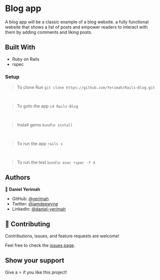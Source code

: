 # Blog app

A blog app will be a classic example of a blog website. a fully functional website that shows a list of posts and empower readers to interact with them by adding comments and liking posts.

## Built With

- Ruby on Rails
- rspec

### Setup <br>

> To clone Run `git clone https://github.com/Yerimah/Rails-Blog.git`

<br>

> To goto the app `cd Rails-Blog`

<br>

> Install gems `bundle install`

<br>

> To run the app `rails s`

<br>

> To run the test `bundle exec rspec -f d`

## Authors

👤 **Daniel Yerimah**

- GitHub: [@yerimah](https://github.com/yerimah)
- Twitter: [@iamdeewyne](https://twitter.com/iamdeewyne)
- LinkedIn: [@daniel-yerimah](https://www.linkedin.com/in/daniel-yerimah/)

## 🤝 Contributing

Contributions, issues, and feature requests are welcome!

Feel free to check the [issues page](../../issues/).

## Show your support

Give a ⭐️ if you like this project!